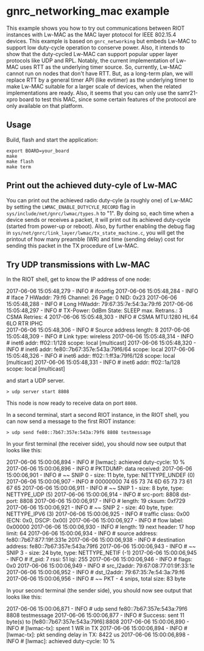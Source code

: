 # gnrc_networking_mac example

This example shows you how to try out communications between RIOT instances with Lw-MAC as the MAC layer ptotocol for IEEE 802.15.4 devices.
This example is based on `gnrc_networking` but embeds Lw-MAC to support low duty-cycle operation to conserve power. Also, it intends to show that the duty-cycled Lw-MAC can support popular upper layer protocols like UDP and RPL.
Notably, the current implementation of Lw-MAC uses RTT as the underlying timer source. So, currently, Lw-MAC cannot run on nodes that don't have RTT. But, as a long-term plan, we will replace RTT by a general timer API (like evtimer) as the underlying timer to make Lw-MAC suitable for a larger scale of devices, when the related implementations are ready. Also, it seems that you can only use the samr21-xpro board to test this MAC, since some certain features of the protocol are only available on that platform.


## Usage

Build, flash and start the application:
```
export BOARD=your_board
make
make flash
make term
```

## Print out the achieved duty-cyle of Lw-MAC

You can print out the achieved radio duty-cyle (a roughly one) of Lw-MAC by setting the `LWMAC_ENABLE_DUTYCYLE_RECORD` flag in `sys/include/net/gnrc/lwmac/types.h` to "1". By doing so, each time when a device sends or receives a packet, it will print out its achieved duty-cycle (started from power-up or reboot).
Also, by further enabling the debug flag in `sys/net/gnrc/link_layer/lwmac/tx_state_machine.c`, you will get the printout of how many preamble (WR) and time (sending delay) cost for sending this packet in the TX procedure of Lw-MAC.


## Try UDP transmissions with Lw-MAC

In the RIOT shell, get to know the IP address of one node:

2017-06-06 15:05:48,279 - INFO # ifconfig
2017-06-06 15:05:48,284 - INFO # Iface  7   HWaddr: 79:f6  Channel: 26  Page: 0  NID: 0x23
2017-06-06 15:05:48,288 - INFO #            Long HWaddr: 79:67:35:7e:54:3a:79:f6 
2017-06-06 15:05:48,297 - INFO #            TX-Power: 0dBm  State: SLEEP  max. Retrans.: 3  CSMA Retries: 4 
2017-06-06 15:05:48,303 - INFO #            CSMA  MTU:1280  HL:64  6LO  RTR  IPHC  
2017-06-06 15:05:48,306 - INFO #            Source address length: 8
2017-06-06 15:05:48,309 - INFO #            Link type: wireless
2017-06-06 15:05:48,314 - INFO #            inet6 addr: ff02::1/128  scope: local [multicast]
2017-06-06 15:05:48,320 - INFO #            inet6 addr: fe80::7b67:357e:543a:79f6/64  scope: local
2017-06-06 15:05:48,326 - INFO #            inet6 addr: ff02::1:ff3a:79f6/128  scope: local [multicast]
2017-06-06 15:05:48,331 - INFO #            inet6 addr: ff02::1a/128  scope: local [multicast]

and start a UDP server.

    > udp server start 8808

This node is now ready to receive data on port `8808`.

In a second terminal, start a second RIOT instance, in the RIOT shell, you can now send a message to the first RIOT instance:

    > udp send fe80::7b67:357e:543a:79f6 8808 testmessage

In your first terminal (the receiver side), you should now see output that looks like this:

2017-06-06 15:00:06,894 - INFO # [lwmac]: achieved duty-cycle: 10 % 
2017-06-06 15:00:06,896 - INFO # PKTDUMP: data received:
2017-06-06 15:00:06,901 - INFO # ~~ SNIP  0 - size:  11 byte, type: NETTYPE_UNDEF (0)
2017-06-06 15:00:06,907 - INFO # 00000000  74  65  73  74  6D  65  73  73  61  67  65
2017-06-06 15:00:06,911 - INFO # ~~ SNIP  1 - size:   8 byte, type: NETTYPE_UDP (5)
2017-06-06 15:00:06,914 - INFO #    src-port:  8808  dst-port:  8808
2017-06-06 15:00:06,917 - INFO #    length: 19  cksum: 0xf729
2017-06-06 15:00:06,921 - INFO # ~~ SNIP  2 - size:  40 byte, type: NETTYPE_IPV6 (3)
2017-06-06 15:00:06,925 - INFO # traffic class: 0x00 (ECN: 0x0, DSCP: 0x00)
2017-06-06 15:00:06,927 - INFO # flow label: 0x00000
2017-06-06 15:00:06,930 - INFO # length: 19  next header: 17  hop limit: 64
2017-06-06 15:00:06,934 - INFO # source address: fe80::7b67:877:19f:331e
2017-06-06 15:00:06,938 - INFO # destination address: fe80::7b67:357e:543a:79f6
2017-06-06 15:00:06,943 - INFO # ~~ SNIP  3 - size:  24 byte, type: NETTYPE_NETIF (-1)
2017-06-06 15:00:06,945 - INFO # if_pid: 7  rssi: 51  lqi: 255
2017-06-06 15:00:06,946 - INFO # flags: 0x0
2017-06-06 15:00:06,949 - INFO # src_l2addr: 79:67:08:77:01:9f:33:1e
2017-06-06 15:00:06,952 - INFO # dst_l2addr: 79:67:35:7e:54:3a:79:f6
2017-06-06 15:00:06,956 - INFO # ~~ PKT    -  4 snips, total size:  83 byte


In your second terminal (the sender side), you should now see output that looks like this:

2017-06-06 15:00:06,871 - INFO # udp send fe80::7b67:357e:543a:79f6 8808 testmessage
2017-06-06 15:00:06,877 - INFO # Success: sent 11 byte(s) to [fe80::7b67:357e:543a:79f6]:8808
2017-06-06 15:00:06,890 - INFO # [lwmac-tx]: spent 1 WR in TX
2017-06-06 15:00:06,894 - INFO # [lwmac-tx]: pkt sending delay in TX: 8422 us
2017-06-06 15:00:06,898 - INFO # [lwmac]: achieved duty-cycle: 10 % 
